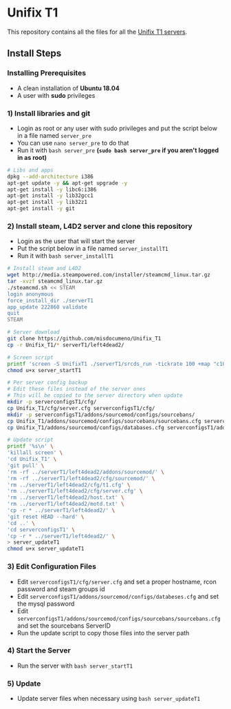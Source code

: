 # Unifix T1
This repository contains all the files for all the [Unifix T1 servers](https://steamcommunity.com/groups/UnifixServers).

## Install Steps

### Installing Prerequisites
- A clean installation of **Ubuntu 18.04**
- A user with **sudo** privileges

### 1) Install libraries and git
- Login as root or any user with sudo privileges and put the script below in a file named `server_pre`
- You can use `nano server_pre` to do that
- Run it with `bash server_pre` **(`sudo bash server_pre` if you aren't logged in as root)**

```bash
# Libs and apps
dpkg --add-architecture i386
apt-get update -y && apt-get upgrade -y
apt-get install -y libc6:i386
apt-get install -y lib32gcc1
apt-get install -y lib32z1
apt-get install -y git
```

### 2) Install steam, L4D2 server and clone this repository
- Login as the user that will start the server
- Put the script below in a file named `server_installT1`
- Run it with `bash server_installT1`

```bash
# Install steam and L4D2
wget http://media.steampowered.com/installer/steamcmd_linux.tar.gz
tar -xvzf steamcmd_linux.tar.gz
./steamcmd.sh << STEAM
login anonymous
force_install_dir ./serverT1
app_update 222860 validate
quit
STEAM

# Server download
git clone https://github.com/misdocumeno/Unifix_T1
cp -r Unifix_T1/* serverT1/left4dead2/

# Screen script
printf 'screen -S UnifixT1 ./serverT1/srcds_run -tickrate 100 +map "c10m1_caves" +sv_clockcorrection_msecs 15 -timeout 10 +ip 0.0.0.0 -port 27016 +precache_all_survivors 1' > server_startT1
chmod u+x server_startT1

# Per server config backup
# Edit these files instead of the server ones
# This will be copied to the server directory when update
mkdir -p serverconfigsT1/cfg/
cp Unifix_T1/cfg/server.cfg serverconfigsT1/cfg/
mkdir -p serverconfigsT1/addons/sourcemod/configs/sourcebans/
cp Unifix_T1/addons/sourcemod/configs/sourcebans/sourcebans.cfg serverconfigsT1/addons/sourcemod/configs/sourcebans/
cp Unifix_T1/addons/sourcemod/configs/databases.cfg serverconfigsT1/addons/sourcemod/configs/

# Update script
printf '%s\n' \
'killall screen' \
'cd Unifix_T1' \
'git pull' \
'rm -rf ../serverT1/left4dead2/addons/sourcemod/' \
'rm -rf ../serverT1/left4dead2/cfg/sourcemod/' \
'rm ../serverT1/left4dead2/cfg/t1.cfg' \
'rm ../serverT1/left4dead2/cfg/server.cfg' \
'rm ../serverT1/left4dead2/host.txt' \
'rm ../serverT1/left4dead2/motd.txt' \
'cp -r * ../serverT1/left4dead2/' \
'git reset HEAD --hard' \
'cd ..' \
'cd serverconfigsT1' \
'cp -r * ../serverT1/left4dead2/' \
> server_updateT1
chmod u+x server_updateT1
```

### 3) Edit Configuration Files
- Edit `serverconfigsT1/cfg/server.cfg` and set a proper hostname, rcon password and steam groups id
- Edit `serverconfigsT1/addons/sourcemod/configs/databeses.cfg` and set the mysql password
- Edit `serverconfigsT1/addons/sourcemod/configs/sourcebans/sourcebans.cfg` and set the sourcebans ServerID
- Run the update script to copy those files into the server path

### 4) Start the Server
- Run the server with `bash server_startT1`

### 5) Update
- Update server files when necessary using `bash server_updateT1`

